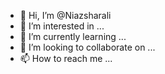 - 👋 Hi, I’m @Niazsharali
- 👀 I’m interested in ...
- 🌱 I’m currently learning ...
- 💞️ I’m looking to collaborate on ...
- 📫 How to reach me ...

<!---
Niazsharali/Niazsharali is a ✨ special ✨ repository because its `README.md` (this file) appears on your GitHub profile.
You can click the Preview link to take a look at your changes.
--->
